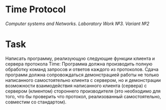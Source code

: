 # Time Protocol
*Computer systems and Networks. Laboratory Work №3. Variant №2*
# Task
Написать программу, реализующую следующие функции клиента и сервера протокола Time:
Программа должна производить полную обработку команд запросов и ответов каждого из протоколов.
Сдача программ должна сопровождаться демонстрацией работы не только написанного самостоятельно клиента с сервером, но и демонстрации возможности взаимодействия написанного клиента (сервера) с сервером (клиентом) стороннего производителя (это необходимо для того, что бы проверить что протокол, реализованный самостоятельно, совместим со стандартом). 